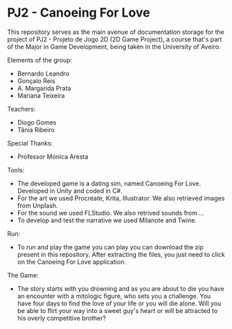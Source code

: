 # PJ2 - Canoeing For Love
This repository serves as the main avenue of documentation storage for the project of PJ2 - Projeto de Jogo 2D (2D Game Project), a course that's part of the Major in Game Development, being taken in the University of Aveiro.

Elements of the group:
  - Bernardo Leandro
  - Gonçalo Reis
  - A. Margarida Prata
  - Mariana Teixeira

Teachers:
  - Diogo Gomes
  - Tânia Ribeiro

Special Thanks:
  - Professor Mónica Aresta

Tools: 
  - The developed game is a dating sim, named Canoeing For Love. Developed in Unity and coded in C#.
  - For the art we used Procreate, Krita, Illustrator. We also retrieved images from Unplash.
  - For the sound we used FLStudio. We also retrived sounds from ...
  - To develop and test the narrative we used Milanote and Twine. 

Run:
  - To run and play the game you can play you can download the zip present in this repository. After extracting the files, you just need to click on the Canoeing For Love application.

The Game: 
  - The story starts with you drowning and as you are about to die you have an encounter with a mitologic figure, who sets you a challenge. You have four days to find the love of your life or you will die alone. Will you be able to flirt your way into a sweet guy's heart or will be attracted to his overly competitive brother?


